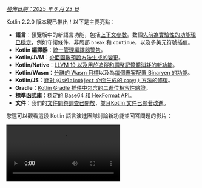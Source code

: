 [//]: # (title: Kotlin 2.2.0 的新功能)

_[發佈日期：2025 年 6 月 23 日](releases.md#release-details)_

Kotlin 2.2.0 版本現已推出！以下是主要亮點：

*   **語言**：預覽版中的新語言功能，包括[上下文參數](#preview-of-context-parameters)。數個[先前為實驗性的功能現已穩定](#stable-features-guard-conditions-non-local-break-and-continue-and-multi-dollar-interpolation)，例如守衛條件、非局部 `break` 和 `continue`，以及多美元符號插值。
*   **Kotlin 編譯器**：[統一管理編譯器警告](#kotlin-compiler-unified-management-of-compiler-warnings)。
*   **Kotlin/JVM**：[介面函數預設方法生成的變更](#changes-to-default-method-generation-for-interface-functions)。
*   **Kotlin/Native**：[LLVM 19 以及用於追蹤和調整記憶體消耗的新功能](#kotlin-native)。
*   **Kotlin/Wasm**：[分離的 Wasm 目標](#build-infrastructure-for-wasm-target-separated-from-javascript-target)以及為[每個專案配置 Binaryen 的功能](#per-project-binaryen-configuration)。
*   **Kotlin/JS**：[針對 `@JsPlainObject` 介面生成的 `copy()` 方法的修復](#fix-for-copy-in-jsplainobject-interfaces)。
*   **Gradle**：[Kotlin Gradle 插件中包含的二進位相容性驗證](#binary-compatibility-validation-included-in-kotlin-gradle-plugin)。
*   **標準函式庫**：[穩定的 Base64 和 HexFormat API](#stable-base64-encoding-and-decoding)。
*   **文件**：我們的[文件問卷調查已開放](https://surveys.jetbrains.com/s3/Kotlin-Docs-2025)，並且[Kotlin 文件已顯著改進](#documentation-updates)。

您還可以觀看這段 Kotlin 語言演進團隊討論新功能並回答問題的影片：

<video src="https://www.youtube.com/watch?v=jne3923lWtw" title="Kotlin 2.2.0 的新功能"/>

## IDE 支援

支援 2.2.0 的 Kotlin 插件已捆綁在最新版本的 IntelliJ IDEA 和 Android Studio 中。
您無需更新 IDE 中的 Kotlin 插件。
您只需在構建腳本中將 [Kotlin 版本](configure-build-for-eap.md#adjust-the-kotlin-version)變更為 2.2.0。

有關詳細資訊，請參閱[更新到新版本](releases.md#update-to-a-new-kotlin-version)。

## 語言

此版本將[守衛條件](#stable-features-guard-conditions-non-local-break-and-continue-and-multi-dollar-interpolation)、非局部 `break` 和 `continue`，以及多美元符號插值[晉升為穩定版](components-stability.md#stability-levels-explained)。此外，還以預覽版形式推出了多個功能，例如[上下文參數](#preview-of-context-parameters)和[上下文敏感解析](#preview-of-context-sensitive-resolution)。

### 上下文參數預覽
<primary-label ref="experimental-general"/> 

上下文參數允許函數和屬性宣告在周圍上下文中隱式可用的依賴。

使用上下文參數，您無需手動傳遞在多個函數呼叫集之間共享且很少變更的值，例如服務或依賴。

上下文參數取代了舊的實驗性功能，稱為上下文接收器。要從上下文接收器遷移到上下文參數，您可以使用 IntelliJ IDEA 中的輔助支援，如[部落格文章](https://blog.jetbrains.com/kotlin/2025/04/update-on-context-parameters/)中所述。

主要區別在於上下文參數不會作為接收器引入到函數主體中。因此，您需要使用上下文參數的名稱來存取其成員，這與上下文接收器不同，在上下文接收器中上下文是隱式可用的。

Kotlin 中的上下文參數在透過簡化依賴注入、改進 DSL 設計和作用域操作來管理依賴方面代表著顯著的改進。有關更多資訊，請參閱該功能的 [KEEP](https://github.com/Kotlin/KEEP/blob/context-parameters/proposals/context-parameters.md)。

#### 如何宣告上下文參數

您可以使用 `context` 關鍵字，後跟參數列表來宣告屬性和函數的上下文參數，每個參數的形式為 `name: Type`。以下是一個依賴 `UserService` 介面的範例：

```kotlin
// UserService 定義了上下文所需的依賴 
interface UserService {
    fun log(message: String)
    fun findUserById(id: Int): String
}

// 宣告帶有上下文參數的函數
context(users: UserService)
fun outputMessage(message: String) {
    // 使用來自上下文的 log
    users.log("Log: $message")
}

// 宣告帶有上下文參數的屬性
context(users: UserService)
val firstUser: String
    // 使用來自上下文的 findUserById    
    get() = users.findUserById(1)
```

您可以使用 `_` 作為上下文參數名稱。在這種情況下，參數的值可用於解析，但在區塊內部無法透過名稱存取：

```kotlin
// 使用 "_" 作為上下文參數名稱
context(_: UserService)
fun logWelcome() {
    // 從 UserService 找到合適的 log 函數
    outputMessage("Welcome!")
}
```

#### 如何啟用上下文參數

要在專案中啟用上下文參數，請在命令列中使用以下編譯器選項：

```Bash
-Xcontext-parameters
```

或者將其添加到 Gradle 構建檔案的 `compilerOptions {}` 區塊中：

```kotlin
// build.gradle.kts
kotlin {
    compilerOptions {
        freeCompilerArgs.add("-Xcontext-parameters")
    }
}
```

> 同時指定 `-Xcontext-receivers` 和 `-Xcontext-parameters` 編譯器選項會導致錯誤。
>
{style="warning"}

#### 留下您的回饋

此功能計劃在未來的 Kotlin 版本中穩定並改進。
我們感謝您在我們的問題追蹤器 [YouTrack](https://youtrack.jetbrains.com/issue/KT-10468/Context-Parameters-expanding-extension-receivers-to-work-with-scopes) 上提供回饋。

### 上下文敏感解析預覽
<primary-label ref="experimental-general"/> 

Kotlin 2.2.0 在預覽版中引入了上下文敏感解析的實作。

以前，即使可以從上下文中推斷型別，您也必須寫出列舉項目或密封類別成員的完整名稱。
例如：

```kotlin
enum class Problem {
    CONNECTION, AUTHENTICATION, DATABASE, UNKNOWN
}

fun message(problem: Problem): String = when (problem) {
    Problem.CONNECTION -> "connection"
    Problem.AUTHENTICATION -> "authentication"
    Problem.DATABASE -> "database"
    Problem.UNKNOWN -> "unknown"
}
```

現在，透過上下文敏感解析，您可以在已知預期型別的上下文中省略型別名稱：

```kotlin
enum class Problem {
    CONNECTION, AUTHENTICATION, DATABASE, UNKNOWN
}

// 根據已知問題類型解析列舉項目
fun message(problem: Problem): String = when (problem) {
    CONNECTION -> "connection"
    AUTHENTICATION -> "authentication"
    DATABASE -> "database"
    UNKNOWN -> "unknown"
}
```

編譯器使用此上下文型別資訊來解析正確的成員。此資訊除其他外，包括：

*   `when` 表達式的主體
*   顯式回傳型別
*   宣告的變數型別
*   型別檢查 (`is`) 和型別轉換 (`as`)
*   密封類別繼承結構的已知型別
*   參數的宣告型別

> 上下文敏感解析不適用於函數、帶有參數的屬性或帶有接收器的擴充屬性。
>
{style="note"}

要在專案中試用上下文敏感解析，請在命令列中使用以下編譯器選項：

```bash
-Xcontext-sensitive-resolution
```

或者將其添加到 Gradle 構建檔案的 `compilerOptions {}` 區塊中：

```kotlin
// build.gradle.kts
kotlin {
    compilerOptions {
        freeCompilerArgs.add("-Xcontext-sensitive-resolution")
    }
}
```

我們計劃在未來的 Kotlin 版本中穩定並改進此功能，並感謝您在我們的問題追蹤器 [YouTrack](https://youtrack.jetbrains.com/issue/KT-16768/Context-sensitive-resolution) 上提供回饋。

### 註解使用站點目標功能預覽
<primary-label ref="experimental-general"/>

Kotlin 2.2.0 引入了幾項功能，使處理註解使用站點目標更加方便。

#### 屬性的 `@all` 中繼目標
<primary-label ref="experimental-general"/>

Kotlin 允許您將註解附加到宣告的特定部分，稱為[使用站點目標](annotations.md#annotation-use-site-targets)。然而，單獨註解每個目標既複雜又容易出錯：

```kotlin
data class User(
    val username: String,

    @param:Email      // 建構子參數
    @field:Email      // 支援欄位
    @get:Email        // Getter 方法
    @property:Email   // Kotlin 屬性參照
    val email: String,
) {
    @field:Email
    @get:Email
    @property:Email
    val secondaryEmail: String? = null
}
```

為簡化此過程，Kotlin 為屬性引入了新的 `@all` 中繼目標。
此功能會告訴編譯器將註解應用於屬性的所有相關部分。當您使用它時，`@all` 會嘗試將註解應用於：

*   **`param`**：建構子參數，如果它在主建構子中宣告。

*   **`property`**：Kotlin 屬性本身。

*   **`field`**：支援欄位，如果它存在。

*   **`get`**：Getter 方法。

*   **`set_param`**：Setter 方法的參數，如果屬性定義為 `var`。

*   **`RECORD_COMPONENT`**：如果類別是 `@JvmRecord`，則註解會應用於 [Java 記錄組件](#improved-support-for-annotating-jvm-records)。此行為模擬了 Java 處理記錄組件上註解的方式。

編譯器只會將註解應用於給定屬性的目標。

在下面的範例中，`@Email` 註解應用於每個屬性的所有相關目標：

```kotlin
data class User(
    val username: String,

    // 將 @Email 應用於 param、property、field、
    // get 和 set_param (如果是 var)
    @all:Email val email: String,
) {
    // 將 @Email 應用於 property、field 和 getter 
    // (沒有 param，因為它不在建構子中)
    @all:Email val secondaryEmail: String? = null
}
```

您可以將 `@all` 中繼目標與任何屬性一起使用，無論是在主建構子內部還是外部。但是，您不能將 `@all` 中繼目標與[多個註解](https://kotlinlang.org/spec/syntax-and-grammar.html#grammar-rule-annotation)一起使用。

這項新功能簡化了語法、確保了一致性，並改善了與 Java 記錄的互通性。

要在專案中啟用 `@all` 中繼目標，請在命令列中使用以下編譯器選項：

```Bash
-Xannotation-target-all
```

或者將其添加到 Gradle 構建檔案的 `compilerOptions {}` 區塊中：

```kotlin
// build.gradle.kts
kotlin {
    compilerOptions {
        freeCompilerArgs.add("-Xannotation-target-all")
    }
}
```

此功能目前處於預覽階段。請向我們的問題追蹤器 [YouTrack](https://kotl.in/issue) 報告任何問題。
有關 `@all` 中繼目標的更多資訊，請閱讀此 [KEEP](https://github.com/Kotlin/KEEP/blob/master/proposals/annotation-target-in-properties.md) 提案。

#### 註解使用站點目標的新預設規則
<primary-label ref="experimental-general"/>

Kotlin 2.2.0 引入了新的預設規則，用於將註解傳播到參數、欄位和屬性。以前，註解預設僅應用於 `param`、`property` 或 `field` 之一，現在的預設行為更符合註解的預期。

如果有多個適用目標，則選擇一個或多個目標，如下所示：

*   如果建構子參數目標 (`param`) 適用，則使用它。
*   如果屬性目標 (`property`) 適用，則使用它。
*   如果欄位目標 (`field`) 適用而 `property` 不適用，則使用 `field`。

如果有多個目標，並且 `param`、`property` 或 `field` 都不適用，則註解會導致錯誤。

要啟用此功能，請將其添加到 Gradle 構建檔案的 `compilerOptions {}` 區塊中：

```kotlin
// build.gradle.kts
kotlin {
    compilerOptions {
        freeCompilerArgs.add("-Xannotation-default-target=param-property")
    }
}
```

或者使用編譯器的命令列參數：

```Bash
-Xannotation-default-target=param-property
```

如果您想使用舊行為，您可以：

*   在特定情況下，明確定義必要的目標，例如，使用 `@param:Annotation` 而不是 `@Annotation`。
*   對於整個專案，請在 Gradle 構建檔案中使用此旗標：

    ```kotlin
    // build.gradle.kts
    kotlin {
        compilerOptions {
            freeCompilerArgs.add("-Xannotation-default-target=first-only")
        }
    }
    ```

此功能目前處於預覽階段。請向我們的問題追蹤器 [YouTrack](https://kotl.in/issue) 報告任何問題。
有關註解使用站點目標的新預設規則的更多資訊，請閱讀此 [KEEP](https://github.com/Kotlin/KEEP/blob/master/proposals/annotation-target-in-properties.md) 提案。

### 支援巢狀型別別名
<primary-label ref="beta"/>

以前，您只能在 Kotlin 檔案的頂層宣告[型別別名](type-aliases.md)。這意味著即使是內部或領域特定型別別名也必須存在於使用它們的類別之外。

從 2.2.0 開始，您可以在其他宣告內部定義型別別名，只要它們不捕獲其外部類別的型別參數：

```kotlin
class Dijkstra {
    typealias VisitedNodes = Set<Node>

    private fun step(visited: VisitedNodes, ...) = ...
}
```

巢狀型別別名有一些額外的限制，例如無法提及型別參數。請查閱[文件](type-aliases.md#nested-type-aliases)以瞭解完整的規則集。

巢狀型別別名透過改善封裝、減少套件層級的雜亂並簡化內部實作，實現了更清晰、更易於維護的程式碼。

#### 如何啟用巢狀型別別名

要在專案中啟用巢狀型別別名，請在命令列中使用以下編譯器選項：

```bash
-Xnested-type-aliases
```

或者將其添加到 Gradle 構建檔案的 `compilerOptions {}` 區塊中：

```kotlin
// build.gradle.kts
kotlin {
    compilerOptions {
        freeCompilerArgs.add("-Xnested-type-aliases")
    }
}
```

#### 分享您的回饋

巢狀型別別名目前處於 [Beta](components-stability.md#stability-levels-explained) 階段。請向我們的問題追蹤器 [YouTrack](https://kotl.in/issue) 報告任何問題。有關此功能的更多資訊，請閱讀此 [KEEP](https://github.com/Kotlin/KEEP/blob/master/proposals/nested-typealias.md) 提案。

### 穩定版功能：守衛條件、非局部 `break` 和 `continue`，以及多美元符號插值

在 Kotlin 2.1.0 中，以預覽版形式引入了幾項新的語言功能。
我們很高興地宣佈，以下語言功能在此版本中已[穩定](components-stability.md#stability-levels-explained)：

*   [帶有主體的 `when` 表達式中的守衛條件](whatsnew21.md#guard-conditions-in-when-with-a-subject)
*   [非局部 `break` 和 `continue`](whatsnew21.md#non-local-break-and-continue)
*   [多美元符號插值：改進字串字面值中 `$` 的處理](whatsnew21.md#multi-dollar-string-interpolation)

[查看 Kotlin 語言設計功能和提案的完整列表](kotlin-language-features-and-proposals.md)。

## Kotlin 編譯器：統一管理編譯器警告
<primary-label ref="experimental-general"/>

Kotlin 2.2.0 引入了一個新的編譯器選項 `-Xwarning-level`。它旨在提供一種統一的方式來管理 Kotlin 專案中的編譯器警告。

以前，您只能應用一般的模組範圍規則，例如使用 `-nowarn` 禁用所有警告，使用 `-Werror` 將所有警告變為編譯錯誤，或使用 `-Wextra` 啟用額外編譯器檢查。針對特定警告進行調整的唯一選項是 `-Xsuppress-warning` 選項。

透過新解決方案，您可以覆寫一般規則並以一致的方式排除特定診斷。

### 如何應用

新的編譯器選項具有以下語法：

```bash
-Xwarning-level=DIAGNOSTIC_NAME:(error|warning|disabled)
```

*   `error`：將指定的警告提升為錯誤。
*   `warning`：發出警告並預設啟用。
*   `disabled`：完全抑制模組範圍內指定的警告。

請記住，您只能使用新的編譯器選項配置**警告**的嚴重性層級。

### 用例

透過新解決方案，您可以透過將一般規則與特定規則結合，更好地微調專案中的警告報告。
選擇您的用例：

#### 抑制警告

| 指令                                              | 描述                                           |
|---------------------------------------------------|------------------------------------------------|
| [`-nowarn`](compiler-reference.md#nowarn)         | 在編譯期間抑制所有警告。                       |
| `-Xwarning-level=DIAGNOSTIC_NAME:disabled`        | 僅抑制指定的警告。                             |
| `-nowarn -Xwarning-level=DIAGNOSTIC_NAME:warning` | 抑制所有警告，除了指定的警告。                 |

#### 將警告提升為錯誤

| 指令                                              | 描述                                                     |
|---------------------------------------------------|----------------------------------------------------------|
| [`-Werror`](compiler-reference.md#werror)         | 將所有警告提升為編譯錯誤。                               |
| `-Xwarning-level=DIAGNOSTIC_NAME:error`           | 僅將指定警告提升為錯誤。                                 |
| `-Werror -Xwarning-level=DIAGNOSTIC_NAME:warning` | 將所有警告提升為錯誤，除了指定的警告。                   |

#### 啟用額外編譯器警告

| 指令                                                | 描述                                                                                                   |
|-----------------------------------------------------|--------------------------------------------------------------------------------------------------------|
| [`-Wextra`](compiler-reference.md#wextra)           | 啟用所有額外的宣告、表達式和型別編譯器檢查，如果為 true 則會發出警告。                                 |
| `-Xwarning-level=DIAGNOSTIC_NAME:warning`           | 僅啟用指定額外的編譯器檢查。                                                                           |
| `-Wextra -Xwarning-level=DIAGNOSTIC_NAME:disabled`  | 啟用所有額外的檢查，除了指定的檢查。                                                                   |

#### 警告列表

如果您有很多要從一般規則中排除的警告，您可以透過 [`@argfile`](compiler-reference.md#argfile) 將它們列在單獨的檔案中。

### 留下回饋

新的編譯器選項仍處於 [實驗性](components-stability.md#stability-levels-explained) 階段。請向我們的問題追蹤器 [YouTrack](https://kotl.in/issue) 報告任何問題。

## Kotlin/JVM

Kotlin 2.2.0 為 JVM 帶來了許多更新。編譯器現在支援 Java 24 位元組碼，並引入了介面函數預設方法生成的變更。此版本還簡化了在 Kotlin 元資料中處理註解，改進了 Java 與內聯值類別的互通性，並包含了對註解 JVM 記錄的更好支援。

### 介面函數預設方法生成的變更

從 Kotlin 2.2.0 開始，除非另行配置，否則介面中宣告的函數將被編譯為 JVM 預設方法。
此變更會影響 Kotlin 介面函數及其實作如何被編譯為位元組碼。

此行為由新的穩定編譯器選項 `-jvm-default` 控制，該選項取代了已棄用的 `-Xjvm-default` 選項。

您可以使用以下值控制 `-jvm-default` 選項的行為：

*   `enable` (預設)：在介面中生成預設實作，並在子類別和 `DefaultImpls` 類別中包含橋接函數。使用此模式可以保持與舊版 Kotlin 的二進位相容性。
*   `no-compatibility`：僅在介面中生成預設實作。此模式跳過相容性橋接和 `DefaultImpls` 類別，使其適用於新程式碼。
*   `disable`：禁用介面中的預設實作。僅生成橋接函數和 `DefaultImpls` 類別，符合 Kotlin 2.2.0 之前的行為。

要配置 `-jvm-default` 編譯器選項，請在 Gradle Kotlin DSL 中設定 `jvmDefault` 屬性：

```kotlin
// build.gradle.kts
kotlin {
    compilerOptions {
        jvmDefault = JvmDefaultMode.NO_COMPATIBILITY
    }
}
```

### 支援讀寫 Kotlin 元資料中的註解
<primary-label ref="experimental-general"/>

以前，您必須使用反射或位元組碼分析從編譯的 JVM 類別檔案中讀取註解，並根據簽名手動將它們與元資料項目匹配。
此過程容易出錯，特別是對於重載函數。

現在，在 Kotlin 2.2.0 中，[](metadata-jvm.md) 引入了對讀取儲存在 Kotlin 元資料中的註解的支援。

要使註解在您編譯檔案的元資料中可用，請添加以下編譯器選項：

```kotlin
-Xannotations-in-metadata
```

或者，將其添加到 Gradle 構建檔案的 `compilerOptions {}` 區塊中：

```kotlin
// build.gradle.kts
kotlin {
    compilerOptions {
        freeCompilerArgs.add("-Xannotations-in-metadata")
    }
}
```

啟用此選項後，Kotlin 編譯器會將註解與 JVM 位元組碼一起寫入元資料，使其可被 `kotlin-metadata-jvm` 函式庫存取。

該函式庫提供了以下 API 以存取註解：

*   `KmClass.annotations`
*   `KmFunction.annotations`
*   `KmProperty.annotations`
*   `KmConstructor.annotations`
*   `KmPropertyAccessorAttributes.annotations`
*   `KmValueParameter.annotations`
*   `KmFunction.extensionReceiverAnnotations`
*   `KmProperty.extensionReceiverAnnotations`
*   `KmProperty.backingFieldAnnotations`
*   `KmProperty.delegateFieldAnnotations`
*   `KmEnumEntry.annotations`

這些 API 都是 [實驗性](components-stability.md#stability-levels-explained)的。
要啟用，請使用 `@OptIn(ExperimentalAnnotationsInMetadata::class)` 註解。

以下是從 Kotlin 元資料讀取註解的範例：

```kotlin
@file:OptIn(ExperimentalAnnotationsInMetadata::class)

import kotlin.metadata.ExperimentalAnnotationsInMetadata
import kotlin.metadata.jvm.KotlinClassMetadata

annotation class Label(val value: String)

@Label("Message class")
class Message

fun main() {
    val metadata = Message::class.java.getAnnotation(Metadata::class.java)
    val kmClass = (KotlinClassMetadata.readStrict(metadata) as KotlinClassMetadata.Class).kmClass
    println(kmClass.annotations)
    // 輸出：[@Label(value = StringValue("Message class"))]
}
```

> 如果您在專案中使用 `kotlin-metadata-jvm` 函式庫，我們建議測試和更新您的程式碼以支援註解。
> 否則，當元資料中的註解在未來的 Kotlin 版本中[預設啟用](https://youtrack.jetbrains.com/issue/KT-75736)時，您的專案可能會
> 產生無效或不完整的元資料。
>
> 如果您遇到任何問題，請在我們的[問題追蹤器](https://youtrack.jetbrains.com/issue/KT-31857)中報告。
>
{style="warning"}

### 改進 Java 與內聯值類別的互通性
<primary-label ref="experimental-general"/>

Kotlin 2.2.0 引入了一個新的實驗性註解：[`@JvmExposeBoxed`](https://kotlinlang.org/api/core/kotlin-stdlib/kotlin.jvm/-jvm-expose-boxed/)。此註解使從 Java 使用[內聯值類別](inline-classes.md)變得更容易。

預設情況下，Kotlin 編譯內聯值類別以使用**解裝箱表示**，這些表示性能更高，但從 Java 使用通常很困難甚至不可能。例如：

```kotlin
@JvmInline value class PositiveInt(val number: Int) {
    init { require(number >= 0) }
}
```

在這種情況下，因為該類別是解裝箱的，所以 Java 沒有可呼叫的建構子。Java 也無法觸發 `init` 區塊以確保 `number` 是正數。

當您使用 `@JvmExposeBoxed` 註解類別時，Kotlin 會生成一個公共建構子，Java 可以直接呼叫該建構子，確保 `init` 區塊也運行。

您可以將 `@JvmExposeBoxed` 註解應用於類別、建構子或函數層級，以對公開給 Java 的內容進行細粒度控制。

例如，在以下程式碼中，擴充函數 `.timesTwoBoxed()` **不**可從 Java 存取：

```kotlin
@JvmInline
value class MyInt(val value: Int)

fun MyInt.timesTwoBoxed(): MyInt = MyInt(this.value * 2)
```

為了能夠建立 `MyInt` 類別的實例並從 Java 程式碼呼叫 `.timesTwoBoxed()` 函數，請將 `@JvmExposeBoxed` 註解添加到類別和函數中：

```kotlin
@JvmExposeBoxed
@JvmInline
value class MyInt(val value: Int)

@JvmExposeBoxed
fun MyInt.timesTwoBoxed(): MyInt = MyInt(this.value * 2)
```

透過這些註解，Kotlin 編譯器會為 `MyInt` 類別生成一個 Java 可存取的建構子。它還會為使用值類別裝箱形式的擴充函數生成一個重載。因此，以下 Java 程式碼將成功運行：

```java
MyInt input = new MyInt(5);
MyInt output = ExampleKt.timesTwoBoxed(input);
```

如果您不想註解要公開的內聯值類別的每個部分，您可以有效地將註解應用於整個模組。要將此行為應用於模組，請使用 `-Xjvm-expose-boxed` 選項編譯它。使用此選項編譯的效果與模組中的每個宣告都帶有 `@JvmExposeBoxed` 註解相同。

此新註解不改變 Kotlin 在內部編譯或使用值類別的方式，並且所有現有編譯程式碼仍然有效。它只是添加了新功能以改進 Java 互通性。使用值類別的 Kotlin 程式碼的性能不受影響。

`@JvmExposeBoxed` 註解對於函式庫作者非常有用，他們希望公開成員函數的裝箱變體並接收裝箱回傳型別。它消除了在內聯值類別（高效但僅限 Kotlin）和資料類別（Java 相容但始終裝箱）之間進行選擇的需要。

有關 `@JvmExposedBoxed` 註解的工作原理及其解決的問題的更詳細解釋，請參閱此 [KEEP](https://github.com/Kotlin/KEEP/blob/jvm-expose-boxed/proposals/jvm-expose-boxed.md) 提案。

### 改進對註解 JVM 記錄的支援

Kotlin 自 Kotlin 1.5.0 起就支援 [JVM 記錄](jvm-records.md)。現在，Kotlin 2.2.0 改進了 Kotlin 如何處理記錄組件上的註解，特別是關於 Java 的 [`RECORD_COMPONENT`](https://docs.oracle.com/en/java/javase/17/docs/api/java.base/java/lang/annotation/ElementType.html#RECORD_COMPONENT) 目標。

首先，如果您想使用 `RECORD_COMPONENT` 作為註解目標，您需要手動為 Kotlin (`@Target`) 和 Java 添加註解。這是因為 Kotlin 的 `@Target` 註解不支援 `RECORD_COMPONENT`。例如：

```kotlin
@Target(AnnotationTarget.CLASS, AnnotationTarget.PROPERTY)
@java.lang.annotation.Target(ElementType.CLASS, ElementType.RECORD_COMPONENT)
annotation class exampleClass
```

手動維護這兩個列表容易出錯，因此 Kotlin 2.2.0 引入了一個編譯器警告，如果 Kotlin 和 Java 目標不匹配。例如，如果您在 Java 目標列表中省略 `ElementType.CLASS`，編譯器會報告：

```
Incompatible annotation targets: Java target 'CLASS' missing, corresponding to Kotlin targets 'CLASS'.
```

其次，Kotlin 在記錄中傳播註解的行為與 Java 不同。在 Java 中，記錄組件上的註解會自動應用於支援欄位、getter 和建構子參數。Kotlin 預設不這樣做，但您現在可以使用 [`@all:` 使用站點目標](#all-meta-target-for-properties)來複製此行為。

例如：

```kotlin
@JvmRecord
data class Person(val name: String, @all:Positive val age: Int)
```

當您將 `@JvmRecord` 與 `@all:` 一起使用時，Kotlin 現在：

*   將註解傳播到屬性、支援欄位、建構子參數和 getter。
*   如果註解支援 Java 的 `RECORD_COMPONENT`，也會將註解應用於記錄組件。

## Kotlin/Native

從 2.2.0 開始，Kotlin/Native 使用 LLVM 19。此版本還帶來了幾項實驗性功能，旨在追蹤和調整記憶體消耗。

### 按物件記憶體分配
<primary-label ref="experimental-opt-in"/>

Kotlin/Native 的[記憶體分配器](https://github.com/JetBrains/kotlin/blob/master/kotlin-native/runtime/src/alloc/custom/README.md)現在可以按物件預留記憶體。在某些情況下，這可能幫助您滿足嚴格的記憶體限制或減少應用程式啟動時的記憶體消耗。

新功能旨在取代 `-Xallocator=std` 編譯器選項，該選項啟用系統記憶體分配器而非預設分配器。現在，您無需切換記憶體分配器即可禁用緩衝（分配分頁）。

此功能目前為 [實驗性](components-stability.md#stability-levels-explained)。
要啟用它，請在 `gradle.properties` 檔案中設定以下選項：

```none
kotlin.native.binary.pagedAllocator=false
```

請向我們的問題追蹤器 [YouTrack](https://kotl.in/issue) 報告任何問題。

### 支援執行時的 Latin-1 編碼字串
<primary-label ref="experimental-opt-in"/>

Kotlin 現在支援 Latin-1 編碼字串，類似於 [JVM](https://openjdk.org/jeps/254)。這應該有助於減少應用程式的二進位檔案大小並調整記憶體消耗。

預設情況下，Kotlin 中的字串使用 UTF-16 編碼儲存，其中每個字元由兩個位元組表示。在某些情況下，這會導致字串在二進位檔案中佔用的空間是原始碼的兩倍，並且從簡單的 ASCII 檔案讀取資料可能需要兩倍於將檔案儲存在磁碟上的記憶體。

相對地，[Latin-1 (ISO 8859-1)](https://en.wikipedia.org/wiki/ISO/IEC_8859-1) 編碼僅用一個位元組表示前 256 個 Unicode 字元。啟用 Latin-1 支援後，只要所有字元都在其範圍內，字串就會以 Latin-1 編碼儲存。否則，將使用預設的 UTF-16 編碼。

#### 如何啟用 Latin-1 支援

此功能目前為 [實驗性](components-stability.md#stability-levels-explained)。
要啟用它，請在 `gradle.properties` 檔案中設定以下選項：

```none
kotlin.native.binary.latin1Strings=true
```
#### 已知問題

只要該功能處於實驗性階段，cinterop 擴充函數 [`String.pin`](https://kotlinlang.org/api/core/kotlin-stdlib/kotlinx.cinterop/pin.html)、[`String.usePinned`](https://kotlinlang.org/api/core/kotlin-stdlib/kotlinx.cinterop/use-pinned.html) 和 [`String.refTo`](https://kotlinlang.org/api/core/kotlin-stdlib/kotlinx.cinterop/ref-to.html) 的效率會降低。每次呼叫它們都可能觸發自動字串轉換為 UTF-16。

Kotlin 團隊非常感謝 Google 的同事，特別是 [Sonya Valchuk](https://github.com/pyos) 實作此功能。

有關 Kotlin 中記憶體消耗的更多資訊，請參閱[文件](native-memory-manager.md#memory-consumption)。

### 改進對 Apple 平台上記憶體消耗的追蹤

從 Kotlin 2.2.0 開始，Kotlin 程式碼分配的記憶體現已標記。這可以幫助您在 Apple 平台上偵錯記憶體問題。

當檢查應用程式的高記憶體使用量時，您現在可以識別 Kotlin 程式碼保留了多少記憶體。Kotlin 的部分用識別碼標記，可以透過 Xcode Instruments 中的 VM Tracker 等工具進行追蹤。

此功能預設啟用，但僅在滿足以下**所有**條件時，才在 Kotlin/Native 預設記憶體分配器中可用：

*   **標記啟用**。記憶體應使用有效識別碼標記。Apple 建議數字介於 240 到 255 之間；預設值為 246。

    如果您設定 `kotlin.native.binary.mmapTag=0` Gradle 屬性，則標記將被禁用。

*   **使用 mmap 分配**。分配器應使用 `mmap` 系統呼叫將檔案映射到記憶體中。

    如果您設定 `kotlin.native.binary.disableMmap=true` Gradle 屬性，則預設分配器將使用 `malloc` 而不是 `mmap`。

*   **分頁啟用**。應啟用分配分頁（緩衝）。

    如果您設定 [`kotlin.native.binary.pagedAllocator=false`](#per-object-memory-allocation) Gradle 屬性，則記憶體將改為按物件預留。

有關 Kotlin 中記憶體消耗的更多資訊，請參閱[文件](native-memory-manager.md#memory-consumption)。

### LLVM 從 16 更新到 19

在 Kotlin 2.2.0 中，我們將 LLVM 從版本 16 更新到 19。
新版本包括性能改進、錯誤修復和安全更新。

此更新不應影響您的程式碼，但如果您遇到任何問題，請向我們的[問題追蹤器](http://kotl.in/issue)報告。

### Windows 7 目標已棄用

從 Kotlin 2.2.0 開始，最低支援的 Windows 版本已從 Windows 7 提升到 Windows 10。由於 Microsoft 已於 2025 年 1 月終止對 Windows 7 的支援，我們也決定棄用此舊版目標。

有關更多資訊，請參閱[](native-target-support.md)。

## Kotlin/Wasm

在此版本中，[Wasm 目標的構建基礎設施與 JavaScript 目標分離](#build-infrastructure-for-wasm-target-separated-from-javascript-target)。此外，您現在可以[按專案配置 Binaryen 工具](#per-project-binaryen-configuration)。

### Wasm 目標的構建基礎設施與 JavaScript 目標分離

以前，`wasmJs` 目標與 `js` 目標共享相同的基礎設施。因此，兩個目標都託管在相同目錄 (`build/js`) 中，並使用相同的 NPM 任務和配置。

現在，`wasmJs` 目標擁有獨立於 `js` 目標的基礎設施。這允許 Wasm 任務和型別與 JavaScript 任務和型別不同，實現獨立配置。

此外，Wasm 相關的專案檔案和 NPM 依賴現在儲存在單獨的 `build/wasm` 目錄中。

已為 Wasm 引入了新的 NPM 相關任務，而現有的 JavaScript 任務現在僅專用於 JavaScript：

| **Wasm 任務**          | **JavaScript 任務**  |
|------------------------|----------------------|
| `kotlinWasmNpmInstall` | `kotlinNpmInstall`   |
| `wasmRootPackageJson`  | `rootPackageJson`    |

同樣，也添加了新的 Wasm 特定宣告：

| **Wasm 宣告**       | **JavaScript 宣告** |
|---------------------|---------------------|
| `WasmNodeJsRootPlugin`    | `NodeJsRootPlugin`          |
| `WasmNodeJsPlugin`        | `NodeJsPlugin`              |
| `WasmYarnPlugin`          | `YarnPlugin`                |
| `WasmNodeJsRootExtension` | `NodeJsRootExtension`       |
| `WasmNodeJsEnvSpec`       | `NodeJsEnvSpec`             |
| `WasmYarnRootEnvSpec`     | `YarnRootEnvSpec`           |

您現在可以獨立於 JavaScript 目標使用 Wasm 目標，這簡化了配置過程。

此變更預設啟用，無需額外設定。

### 按專案配置 Binaryen

Binaryen 工具用於 Kotlin/Wasm [優化生產構建](whatsnew20.md#optimized-production-builds-by-default-using-binaryen)，以前在根專案中配置一次。

現在，您可以按專案或模組配置 Binaryen 工具。此變更符合 Gradle 的最佳實踐，並確保更好地支援[專案隔離](https://docs.gradle.org/current/userguide/isolated_projects.html)等功能，從而提高複雜構建中的構建性能和可靠性。

此外，您現在可以根據需要為不同的模組配置不同版本的 Binaryen。

此功能預設啟用。但是，如果您有 Binaryen 的自訂配置，您現在需要按專案應用它，而不是僅在根專案中。

## Kotlin/JS

此版本改進了 [`@JsPlainObject` 介面中的 `copy()` 函數](#fix-for-copy-in-jsplainobject-interfaces)、[帶有 `@JsModule` 註解檔案中的型別別名](#support-for-type-aliases-in-files-with-jsmodule-annotation)以及其他 Kotlin/JS 功能。

### 修復 `@JsPlainObject` 介面中的 `copy()`

Kotlin/JS 有一個實驗性插件，稱為 `js-plain-objects`，它為帶有 `@JsPlainObject` 註解的介面引入了一個 `copy()` 函數。您可以使用 `copy()` 函數來操作物件。

然而，`copy()` 的初始實作與繼承不相容，這導致 `@JsPlainObject` 介面擴展其他介面時出現問題。

為了避免對普通物件的限制，`copy()` 函數已從物件本身移動到其伴生物件：

```kotlin
@JsPlainObject
external interface User {
    val name: String
    val age: Int
}

fun main() {
    val user = User(name = "SomeUser", age = 21)
    // 此語法不再有效
    val copy = user.copy(age = 35)      
    // 這是正確的語法
    val copy = User.copy(user, age = 35)
}
```

此變更解決了繼承層次結構中的衝突並消除了歧義。
從 Kotlin 2.2.0 開始，它預設啟用。

### 支援帶有 `@JsModule` 註解檔案中的型別別名

以前，帶有 `@JsModule` 註解以從 JavaScript 模組匯入宣告的檔案僅限於外部宣告。這意味著您不能在此類檔案中宣告 `typealias`。

從 Kotlin 2.2.0 開始，您可以在標記為 `@JsModule` 的檔案中宣告型別別名：

```kotlin
@file:JsModule("somepackage")
package somepackage
typealias SomeClass = Any
```

此變更減少了 Kotlin/JS 互通性限制的一個方面，並且計劃在未來版本中進行更多改進。

支援帶有 `@JsModule` 檔案中的型別別名預設啟用。

### 支援多平台 `expect` 宣告中的 `@JsExport`

在 Kotlin 多平台專案中使用 [`expect/actual` 機制](https://www.jetbrains.com/help/kotlin-multiplatform-dev/multiplatform-expect-actual.html)時，無法將 `@JsExport` 註解用於通用程式碼中的 `expect` 宣告。

從此版本開始，您可以直接將 `@JsExport` 應用於 `expect` 宣告：

```kotlin
// commonMain

// 之前會產生錯誤，但現在可以正常運作 
@JsExport
expect class WindowManager {
    fun close()
}

@JsExport
fun acceptWindowManager(manager: WindowManager) {
    ...
}

// jsMain

@JsExport
actual class WindowManager {
    fun close() {
        window.close()
    }
}
```

您還必須在 JavaScript 來源集中用 `@JsExport` 註解對應的 `actual` 實作，並且它必須只使用可匯出型別。

此修復允許在 `commonMain` 中定義的共享程式碼正確匯出到 JavaScript。您現在可以將您的多平台程式碼公開給 JavaScript 消費者，而無需使用手動解決方案。

此變更預設啟用。

### 能夠將 `@JsExport` 與 `Promise<Unit>` 型別一起使用

以前，當您嘗試使用 `@JsExport` 註解匯出回傳 `Promise<Unit>` 型別的函數時，Kotlin 編譯器會產生錯誤。

雖然像 `Promise<Int>` 這樣的回傳型別可以正常運作，但使用 `Promise<Unit>` 會觸發「不可匯出型別」警告，即使它在 TypeScript 中正確映射到 `Promise<void>`。

此限制已被移除。現在，以下程式碼編譯時沒有錯誤：

```kotlin
// 之前運作正常
@JsExport
fun fooInt(): Promise<Int> = GlobalScope.promise {
    delay(100)
    return@promise 42
}

// 之前會產生錯誤，但現在可以正常運作
@JsExport
fun fooUnit(): Promise<Unit> = GlobalScope.promise {
    delay(100)
}
```

此變更移除了 Kotlin/JS 互通模型中不必要的限制。此修復預設啟用。

## Gradle

Kotlin 2.2.0 完全相容於 Gradle 7.6.3 至 8.14。您也可以使用最新發佈的 Gradle 版本。但是，請注意，這樣做可能會導致棄用警告，並且某些新的 Gradle 功能可能無法運作。

在此版本中，Kotlin Gradle 插件對其診斷功能進行了多項改進。它還引入了[二進位相容性驗證](#binary-compatibility-validation-included-in-kotlin-gradle-plugin)的實驗性整合，使函式庫開發更容易。

### 二進位相容性驗證包含在 Kotlin Gradle 插件中
<primary-label ref="experimental-general"/>

為了更輕鬆地檢查函式庫版本之間的二進位相容性，我們正在實驗性地將 [二進位相容性驗證器](https://github.com/Kotlin/binary-compatibility-validator) 的功能移入 Kotlin Gradle 插件 (KGP) 中。您可以在玩具專案中試用，但我們暫不建議在生產環境中使用。

原始的 [二進位相容性驗證器](https://github.com/Kotlin/binary-compatibility-validator) 將在此實驗階段繼續維護。

Kotlin 函式庫可以使用兩種二進位格式之一：JVM 類別檔案或 `klib`。由於這些格式不相容，KGP 會分別處理它們。

要啟用二進位相容性驗證功能集，請將以下內容添加到 `build.gradle.kts` 檔案中的 `kotlin{}` 區塊中：

```kotlin
// build.gradle.kts
kotlin {
    @OptIn(org.jetbrains.kotlin.gradle.dsl.abi.ExperimentalAbiValidation::class)
    abiValidation {
        // 使用 set() 函數以確保與舊版 Gradle 的相容性
        enabled.set(true)
    }
}
```

如果您的專案有多個模組需要檢查二進位相容性，請在每個模組中獨立配置此功能。每個模組都可以有自己的自訂配置。

啟用後，運行 `checkLegacyAbi` Gradle 任務以檢查二進位相容性問題。您可以在 IntelliJ IDEA 中或從專案目錄的命令列運行該任務：

```kotlin
./gradlew checkLegacyAbi
```

此任務會將當前程式碼的應用程式二進位介面 (ABI) 轉儲生成為 UTF-8 文字檔案。然後，該任務會將新轉儲與先前版本的轉儲進行比較。如果任務發現任何差異，它會將其報告為錯誤。審查錯誤後，如果您決定變更可接受，您可以透過運行 `updateLegacyAbi` Gradle 任務來更新參考 ABI 轉儲。

#### 過濾類別

此功能允許您在 ABI 轉儲中過濾類別。您可以透過名稱或部分名稱，或透過標記它們的註解（或註解名稱的部分）明確包含或排除類別。

例如，此範例排除了 `com.company` 套件中的所有類別：

```kotlin
// build.gradle.kts
kotlin {
    @OptIn(org.jetbrains.kotlin.gradle.dsl.abi.ExperimentalAbiValidation::class)
    abiValidation {
        filters.excluded.byNames.add("com.company.**")
    }
}
```

請查閱 [KGP API 參考](https://kotlinlang.org/api/kotlin-gradle-plugin/kotlin-gradle-plugin-api/org.jetbrains.kotlin.gradle.dsl.abi/) 以瞭解有關配置二進位相容性驗證器的更多資訊。

#### 多平台限制

在多平台專案中，如果您的主機不支援所有目標的交叉編譯，KGP 會嘗試透過檢查其他目標的 ABI 轉儲來推斷不支援目標的 ABI 變更。這種方法有助於避免如果您稍後切換到**可以**編譯所有目標的主機時出現錯誤的驗證失敗。

您可以更改此預設行為，使 KGP 不會推斷不支援目標的 ABI 變更，方法是將以下內容添加到您的 `build.gradle.kts` 檔案中：

```kotlin
// build.gradle.kts
kotlin {
    @OptIn(org.jetbrains.kotlin.gradle.dsl.abi.ExperimentalAbiValidation::class)
    abiValidation {
        klib {
            keepUnsupportedTargets = false
        }
    }
}
```

然而，如果您的專案中有不支援的目標，運行 `checkLegacyAbi` 任務會失敗，因為該任務無法建立 ABI 轉儲。如果檢查失敗比因從其他目標推斷的 ABI 變更而錯過不相容的變更更重要，則此行為可能是可取的。

### 支援 Kotlin Gradle 插件在控制台中豐富輸出

在 Kotlin 2.2.0 中，我們支援 Gradle 構建過程中控制台中的顏色和其他豐富輸出，使報告的診斷資訊更容易閱讀和理解。

豐富輸出在 Linux 和 macOS 支援的終端模擬器中可用，我們正在努力為 Windows 添加支援。

![Gradle console](gradle-console-rich-output.png){width=600}

此功能預設啟用，但如果您想覆寫它，請將以下 Gradle 屬性添加到您的 `gradle.properties` 檔案中：

```
org.gradle.console=plain
```

有關此屬性及其選項的更多資訊，請參閱 Gradle 文件中關於[自訂日誌格式](https://docs.gradle.org/current/userguide/command_line_interface.html#sec:command_line_customizing_log_format)的部分。

### 將 Problems API 整合到 KGP 診斷中

以前，Kotlin Gradle 插件 (KGP) 只能將警告和錯誤等診斷報告為純文字輸出到控制台或日誌中。

從 2.2.0 開始，KGP 引入了一種額外的報告機制：它現在使用 [Gradle 的 Problems API](https://docs.gradle.org/current/kotlin-dsl/gradle/org.gradle.api.problems/index.html)，這是一種標準化的方式，用於在構建過程中報告豐富、結構化的問題資訊。

現在，KGP 診斷更容易閱讀，並且在不同的介面中顯示更一致，例如 Gradle CLI 和 IntelliJ IDEA。

從 Gradle 8.6 或更高版本開始，此整合預設啟用。
由於 API 仍在發展中，請使用最新的 Gradle 版本以受益於最新的改進。

### KGP 與 `--warning-mode` 的相容性

Kotlin Gradle 插件 (KGP) 診斷報告問題時使用固定的嚴重性層級，這意味著 Gradle 的 [`--warning-mode` 命令列選項](https://docs.gradle.org/current/userguide/command_line_interface.html#sec:command_line_warnings) 對 KGP 顯示錯誤的方式沒有影響。

現在，KGP 診斷與 `--warning-mode` 選項相容，提供了更大的靈活性。例如，您可以將所有警告轉換為錯誤或完全禁用警告。

透過此變更，KGP 診斷會根據選定的警告模式調整輸出：

*   當您設定 `--warning-mode=fail` 時，`Severity.Warning` 的診斷現在會提升為 `Severity.Error`。
*   當您設定 `--warning-mode=none` 時，`Severity.Warning` 的診斷不會被記錄。

此行為從 2.2.0 開始預設啟用。

要忽略 `--warning-mode` 選項，請將以下 Gradle 屬性設定到您的 `gradle.properties` 檔案中：

```
kotlin.internal.diagnostics.ignoreWarningMode=true
```

## 新的實驗性構建工具 API
<primary-label ref="experimental-general"/>

您可以將 Kotlin 與各種構建系統一起使用，例如 Gradle、Maven、Amper 等。然而，將 Kotlin 整合到每個系統中以支援完整功能集，例如增量編譯以及與 Kotlin 編譯器插件、守護程序和 Kotlin 多平台的相容性，需要付出大量努力。

為簡化此過程，Kotlin 2.2.0 引入了一個新的實驗性構建工具 API (BTA)。BTA 是一個通用 API，作為構建系統和 Kotlin 編譯器生態系統之間的抽象層。透過這種方法，每個構建系統只需支援單一 BTA 入口點。

目前，BTA 僅支援 Kotlin/JVM。JetBrains 的 Kotlin 團隊已在 Kotlin Gradle 插件 (KGP) 和 `kotlin-maven-plugin` 中使用它。您可以透過這些插件試用 BTA，但 API 本身尚未準備好用於您自己的構建工具整合的一般使用。如果您對 BTA 提案感到好奇或想分享您的回饋，請參閱此 [KEEP](https://github.com/Kotlin/KEEP/issues/421) 提案。

要在以下情況下試用 BTA：

*   KGP，將以下屬性添加到您的 `gradle.properties` 檔案中：

```kotlin
kotlin.compiler.runViaBuildToolsApi=true
```   

*   Maven，您無需執行任何操作。它預設啟用。

BTA 目前對 Maven 插件沒有直接好處，但它為更快地交付新功能奠定了堅實基礎，例如[支援 Kotlin 守護程序](https://youtrack.jetbrains.com/issue/KT-77587/Maven-Introduce-Kotlin-daemon-support-and-make-it-enabled-by-default)和[增量編譯的穩定化](https://youtrack.jetbrains.com/issue/KT-77086/Stabilize-incremental-compilation-in-Maven)。

對於 KGP，使用 BTA 已經具有以下好處：

*   [改進「進程內」編譯器執行策略](#improved-in-process-compiler-execution-strategy)
*   [更靈活地從 Kotlin 配置不同編譯器版本](#flexibility-to-configure-different-compiler-versions-from-kotlin)

### 改進「進程內」編譯器執行策略

KGP 支援三種 [Kotlin 編譯器執行策略](gradle-compilation-and-caches.md#defining-kotlin-compiler-execution-strategy)。以前，「進程內」策略（在 Gradle 守護程序進程中執行編譯器）不支援增量編譯。

現在，使用 BTA，「進程內」策略**確實**支援增量編譯。要使用它，請將以下屬性添加到您的 `gradle.properties` 檔案中：

```kotlin
kotlin.compiler.execution.strategy=in-process
```

### 從 Kotlin 配置不同編譯器版本的靈活性

有時您可能希望在程式碼中使用較新的 Kotlin 編譯器版本，同時保持 KGP 為舊版本 — 例如，在嘗試新語言功能的同時處理構建腳本棄用。或者您可能想更新 KGP 的版本，但保留舊的 Kotlin 編譯器版本。

BTA 使這一切成為可能。以下是您如何在 `build.gradle.kts` 檔案中配置它：

```kotlin
// build.gradle.kts
import org.jetbrains.kotlin.buildtools.api.ExperimentalBuildToolsApi
import org.jetbrains.kotlin.gradle.ExperimentalKotlinGradlePluginApi

plugins { 
    kotlin("jvm") version "2.2.0"
}

group = "org.jetbrains.example"
version = "1.0-SNAPSHOT"

repositories { 
    mavenCentral()
}

kotlin { 
    jvmToolchain(8)
    @OptIn(ExperimentalBuildToolsApi::class, ExperimentalKotlinGradlePluginApi::class) 
    compilerVersion.set("2.1.21") // 與 2.2.0 不同的版本
}

```

BTA 支援配置 KGP 和 Kotlin 編譯器版本，可與前三個主要版本和一個後續主要版本一起使用。因此在 KGP 2.2.0 中，支援 Kotlin 編譯器版本 2.1.x、2.0.x 和 1.9.25。KGP 2.2.0 也與未來的 Kotlin 編譯器版本 2.2.x 和 2.3.x 相容。

然而，請記住，將不同編譯器版本與編譯器插件一起使用可能會導致 Kotlin 編譯器異常。Kotlin 團隊計劃在未來版本中解決這些問題。

透過這些插件試用 BTA，並在 [KGP](https://youtrack.jetbrains.com/issue/KT-56574) 和 [Maven 插件](https://youtrack.jetbrains.com/issue/KT-73012) 的專用 YouTrack 票證中向我們發送您的回饋。

## Kotlin 標準函式庫

在 Kotlin 2.2.0 中，[`Base64` API](https://kotlinlang.org/api/core/kotlin-stdlib/kotlin.io.encoding/-base64/) 和 [`HexFormat` API](https://kotlinlang.org/api/core/kotlin-stdlib/kotlin.text/-hex-format/) 現已[穩定](components-stability.md#stability-levels-explained)。

### 穩定的 Base64 編碼和解碼

Kotlin 1.8.20 引入了對 [Base64 編碼和解碼的實驗性支援](whatsnew1820.md#support-for-base64-encoding)。
在 Kotlin 2.2.0 中，[Base64 API](https://kotlinlang.org/api/core/kotlin-stdlib/kotlin.io.encoding/-base64/) 現已[穩定](components-stability.md#stability-levels-explained)，並包含四種編碼方案，其中此版本新增了 `Base64.Pem`：

*   [`Base64.Default`](https://kotlinlang.org/api/core/kotlin-stdlib/kotlin.io.encoding/-base64/-default/) 使用標準的 [Base64 編碼方案](https://www.rfc-editor.org/rfc/rfc4648#section-4)。

    > `Base64.Default` 是 `Base64` 類別的伴生物件。
    > 因此，您可以直接呼叫其函數，例如 `Base64.encode()` 和 `Base64.decode()`，而不是 `Base64.Default.encode()` 和 `Base64.Default.decode()`。
    >
    {style="tip"}

*   [`Base64.UrlSafe`](https://kotlinlang.org/api/core/kotlin-stdlib/kotlin.io.encoding/-base64/-default/-url-safe.html) 使用「[URL 和檔案安全](https://www.rfc-editor.org/rfc/rfc4648#section-5)」編碼方案。
*   [`Base64.Mime`](https://kotlinlang.org/api/core/kotlin-stdlib/kotlin.io.encoding/-base64/-default/-mime.html) 使用 [MIME](https://www.rfc-editor.org/rfc/rfc2045#section-6.8) 編碼方案，在編碼期間每 76 個字元插入一個行分隔符，並在解碼期間跳過非法字元。
*   `Base64.Pem` 像 `Base64.Mime` 一樣編碼資料，但將行長度限制為 64 個字元。

您可以使用 Base64 API 將二進位資料編碼為 Base64 字串，然後將其解碼回位元組。

以下是一個範例：

```kotlin
val foBytes = "fo".map { it.code.toByte() }.toByteArray()
Base64.Default.encode(foBytes) // "Zm8="
// 或者：
// Base64.encode(foBytes)

val foobarBytes = "foobar".map { it.code.toByte() }.toByteArray()
Base64.UrlSafe.encode(foobarBytes) // "Zm9vYmFy"

Base64.Default.decode("Zm8=") // foBytes
// 或者：
// Base64.decode("Zm8=")

Base64.UrlSafe.decode("Zm9vYmFy") // foobarBytes
```

在 JVM 上，使用 `.encodingWith()` 和 `.decodingWith()` 擴充函數對帶有輸入和輸出串流的 Base64 進行編碼和解碼：

```kotlin
import kotlin.io.encoding.*
import java.io.ByteArrayOutputStream

fun main() {
    val output = ByteArrayOutputStream()
    val base64Output = output.encodingWith(Base64.Default)

    base64Output.use { stream ->
        stream.write("Hello World!!".encodeToByteArray()) 
    }

    println(output.toString())
    // 輸出：SGVsbG8gV29ybGQhIQ==
}
```

### 使用 `HexFormat` API 穩定進行十六進位解析和格式化

在 [Kotlin 1.9.0](whatsnew19.md#new-hexformat-class-to-format-and-parse-hexadecimals) 中引入的 [`HexFormat` API](https://kotlinlang.org/api/core/kotlin-stdlib/kotlin.text/-hex-format/) 現已[穩定](components-stability.md#stability-levels-explained)。您可以使用它在數值和十六進位字串之間進行轉換。

例如：

```kotlin
fun main() {
    //sampleStart
    println(93.toHexString())
    //sampleEnd
}
```
{kotlin-runnable="true"}

有關更多資訊，請參閱[新的 HexFormat 類別，用於格式化和解析十六進位數](whatsnew19.md#new-hexformat-class-to-format-and-parse-hexadecimals)。

## Compose 編譯器

在此版本中，Compose 編譯器引入了對可組合函數參照的支援，並更改了幾個功能標誌的預設值。

### 支援 `@Composable` 函數參照

Compose 編譯器從 Kotlin 2.2.0 版本開始支援可組合函數參照的宣告和使用：

```kotlin
val content: @Composable (String) -> Unit = ::Text

@Composable fun App() {
    content("My App")
}
```

可組合函數參照在執行時的行為與可組合 lambda 物件略有不同。特別是，可組合 lambda 透過擴展 `ComposableLambda` 類別來實現對跳過更精細的控制。函數參照預計將實作 `KCallable` 介面，因此相同的優化不能應用於它們。

### `PausableComposition` 功能標誌預設啟用

從 Kotlin 2.2.0 開始，`PausableComposition` 功能標誌預設啟用。此標誌會調整 Compose 編譯器針對可重新啟動函數的輸出，允許執行時強制跳過行為，從而透過跳過每個函數來有效地暫停組合。這使得繁重的組合可以在幀之間分割，這將在未來的版本中用於預取。

要禁用此功能標誌，請將以下內容添加到您的 Gradle 配置中：

```kotlin
// build.gradle.kts
composeCompiler {
    featureFlag = setOf(ComposeFeatureFlag.PausableComposition.disabled())
}
```

### `OptimizeNonSkippingGroups` 功能標誌預設啟用

從 Kotlin 2.2.0 開始，`OptimizeNonSkippingGroups` 功能標誌預設啟用。此優化透過移除為非跳過可組合函數生成的組呼叫來改進執行時性能。它不應導致任何可觀察的行為變化。

如果您遇到任何問題，可以透過禁用此功能標誌來驗證此變更是否導致問題。請向 [Jetpack Compose 問題追蹤器](https://issuetracker.google.com/issues/new?component=610764&template=1424126) 報告任何問題。

要禁用 `OptimizeNonSkippingGroups` 標誌，請將以下內容添加到您的 Gradle 配置中：

```kotlin
composeCompiler {
    featureFlag = setOf(ComposeFeatureFlag.OptimizeNonSkippingGroups.disabled())
}
```

### 已棄用的功能標誌

`StrongSkipping` 和 `IntrinsicRemember` 功能標誌現已棄用，並將在未來版本中移除。如果您遇到任何導致您禁用這些功能標誌的問題，請向 [Jetpack Compose 問題追蹤器](https://issuetracker.google.com/issues/new?component=610764&template=1424126) 報告。

## 重大變更和棄用

本節重點介紹值得注意的重要重大變更和棄用。有關此版本中所有重大變更和棄用的完整概述，請參閱我們的[相容性指南](compatibility-guide-22.md)。

*   從 Kotlin 2.2.0 開始，對 [](ant.md) 構建系統的支援已棄用。Kotlin 對 Ant 的支援已很久沒有積極開發，並且由於其使用者群體相對較小，因此沒有進一步維護的計劃。

    我們計劃在 2.3.0 中移除 Ant 支援。然而，Kotlin 仍然開放[貢獻](contribute.md)。如果您有興趣成為 Ant 的外部維護者，請在 [此 YouTrack 問題](https://youtrack.jetbrains.com/issue/KT-75875/) 中留下評論並將可見性設定為「jetbrains-team」。

*   Kotlin 2.2.0 [將 Gradle 中 `kotlinOptions{}` 區塊的棄用等級提升為錯誤](compatibility-guide-22.md#deprecate-kotlinoptions-dsl)。請改用 `compilerOptions{}` 區塊。有關更新構建腳本的指南，請參閱[從 `kotlinOptions{}` 遷移到 `compilerOptions{}`](gradle-compiler-options.md#migrate-from-kotlinoptions-to-compileroptions)。
*   Kotlin 腳本仍然是 Kotlin 生態系統的重要組成部分，但我們專注於特定用例，例如自訂腳本編寫，以及 `gradle.kts` 和 `main.kts` 腳本，以提供更好的體驗。要瞭解更多資訊，請參閱我們更新的[部落格文章](https://blog.jetbrains.com/kotlin/2024/11/state-of-kotlin-scripting-2024/)。因此，Kotlin 2.2.0 棄用對以下內容的支援：

    *   REPL：要繼續透過 `kotlinc` 使用 REPL，請使用 `-Xrepl` 編譯器選項啟用。
    *   JSR-223：由於此 [JSR](https://jcp.org/en/jsr/detail?id=223) 處於**已撤銷**狀態，JSR-223 實作將繼續與語言版本 1.9 一起運作，但未來將不會遷移以使用 K2 編譯器。
    *   `KotlinScriptMojo` Maven 插件：我們沒有看到此插件足夠的關注。如果您繼續使用它，您將會看到編譯器警告。
*   
*   在 Kotlin 2.2.0 中，[`KotlinCompileTool`](https://kotlinlang.org/api/kotlin-gradle-plugin/kotlin-gradle-plugin-api/org.jetbrains.kotlin.gradle.tasks/-kotlin-compile-tool/#) 中的 [`setSource()`](https://kotlinlang.org/api/kotlin-gradle-plugin/kotlin-gradle-plugin-api/org.jetbrains.kotlin.gradle.tasks/-kotlin-compile-tool/set-source.html#) 函數現在[取代了已配置的來源而不是添加它們](compatibility-guide-22.md#correct-setsource-function-in-kotlincompiletool-to-replace-sources)。如果您想添加來源而不取代現有來源，請使用 [`source()`](https://kotlinlang.org/api/kotlin-gradle-plugin/kotlin-gradle-plugin-api/org.jetbrains.kotlin.gradle.tasks/-kotlin-compile-tool/source.html#) 函數。
*   `BaseKapt` 中 [`annotationProcessorOptionProviders`](https://kotlinlang.org/api/kotlin-gradle-plugin/kotlin-gradle-plugin-api/org.jetbrains.kotlin.gradle.tasks/-base-kapt/annotation-processor-option-providers.html#) 的型別已從 [`MutableList<Any>` 變更為 `MutableList<CommandLineArgumentProvider>`](compatibility-guide-22.md#deprecate-basekapt-annotationprocessoroptionproviders-property)。如果您的程式碼目前將列表作為單一元素添加，請使用 `addAll()` 函數而不是 `add()` 函數。
*   繼廢棄了用於舊版 Kotlin/JS 後端的死程式碼消除 (DCE) 工具之後，所有與 DCE 相關的 DSL 現已從 Kotlin Gradle 插件中移除：
    *   `org.jetbrains.kotlin.gradle.dsl.KotlinJsDce` 介面
    *   `org.jetbrains.kotlin.gradle.targets.js.dsl.KotlinJsBrowserDsl.dceTask(body: Action<KotlinJsDce>)` 函數
    *   `org.jetbrains.kotlin.gradle.dsl.KotlinJsDceCompilerToolOptions` 介面
    *   `org.jetbrains.kotlin.gradle.dsl.KotlinJsDceOptions` 介面

    目前的 [JS IR 編譯器](js-ir-compiler.md) 原生支援 DCE，而 [`@JsExport`](https://kotlinlang.org/api/latest/jvm/stdlib/kotlin.js/-js-export/) 註解允許指定在 DCE 期間保留哪些 Kotlin 函數和類別。

*   已棄用的 `kotlin-android-extensions` 插件已[在 Kotlin 2.2.0 中移除](compatibility-guide-22.md#deprecate-kotlin-android-extensions-plugin)。請改用 `kotlin-parcelize` 插件作為 `Parcelable` 實作生成器，並使用 Android Jetpack 的 [視圖綁定](https://developer.android.com/topic/libraries/view-binding) 作為合成視圖。
*   實驗性 `kotlinArtifacts` API 已[在 Kotlin 2.2.0 中棄用](compatibility-guide-22.md#deprecate-kotlinartifacts-api)。請使用 Kotlin Gradle 插件中可用的當前 DSL 來[構建最終原生二進位檔](https://www.jetbrains.com/help/kotlin-multiplatform-dev/multiplatform-build-native-binaries.html)。如果這不足以進行遷移，請在[此 YT 問題](https://youtrack.jetbrains.com/issue/KT-74953)中留下評論。
*   在 Kotlin 1.9.0 中棄用的 `KotlinCompilation.source` 現已[從 Kotlin Gradle 插件中移除](compatibility-guide-22.md#deprecate-kotlincompilation-source-api)。
*   實驗性通用化模式的參數已[在 Kotlin 2.2.0 中棄用](compatibility-guide-22.md#deprecate-commonization-parameters)。清除通用化快取以刪除無效的編譯構件。
*   已棄用的 `konanVersion` 屬性現已[從 `CInteropProcess` 任務中移除](compatibility-guide-22.md#deprecate-konanversion-in-cinteropprocess)。請改用 `CInteropProcess.kotlinNativeVersion`。
*   使用已棄用的 `destinationDir` 屬性現在將[導致錯誤](compatibility-guide-22.md#deprecate-destinationdir-in-cinteropprocess)。請改用 `CInteropProcess.destinationDirectory.set()`。

## 文件更新

此版本帶來了顯著的文件變更，包括將 Kotlin 多平台文件遷移到 [KMP 入口網站](https://www.jetbrains.com/help/kotlin-multiplatform-dev/get-started.html)。

此外，我們還啟動了一項文件問卷調查，創建了新的頁面和教學，並改進了現有的。

### Kotlin 的文件問卷調查

我們正在尋求真實回饋，以改進 Kotlin 文件。

此問卷調查大約需要 15 分鐘完成，您的意見將有助於塑造 Kotlin 文件的未來。

[在此處參與問卷調查](https://surveys.jetbrains.com/s3/Kotlin-Docs-2025)。

### 新增和改進的教學

*   [Kotlin 中級導覽](kotlin-tour-welcome.md) – 將您對 Kotlin 的理解提升到更高層次。了解何時使用擴充函數、介面、類別等。
*   [構建使用 Spring AI 的 Kotlin 應用程式](spring-ai-guide.md) – 了解如何創建一個使用 OpenAI 和向量資料庫回答問題的 Kotlin 應用程式。
*   [](jvm-create-project-with-spring-boot.md) – 了解如何使用 IntelliJ IDEA 的**新專案**精靈創建一個帶有 Gradle 的 Spring Boot 專案。
*   [映射 Kotlin 和 C 教學系列](mapping-primitive-data-types-from-c.md) – 了解不同型別和結構如何在 Kotlin 和 C 之間映射。
*   [使用 C 互通和 libcurl 創建應用程式](native-app-with-c-and-libcurl.md) – 創建一個簡單的 HTTP 客戶端，可以使用 libcurl C 函式庫原生運行。
*   [創建您的 Kotlin 多平台函式庫](https://www.jetbrains.com/help/kotlin-multiplatform-dev/create-kotlin-multiplatform-library.html) – 了解如何使用 IntelliJ IDEA 創建和發布多平台函式庫。
*   [使用 Ktor 和 Kotlin 多平台構建全棧應用程式](https://ktor.io/docs/full-stack-development-with-kotlin-multiplatform.html) – 此教學現在使用 IntelliJ IDEA 而不是 Fleet，以及 Material 3 和最新版本的 Ktor 和 Kotlin。
*   [管理 Compose 多平台應用程式中的本地資源環境](https://www.jetbrains.com/help/kotlin-multiplatform-dev/compose-resource-environment.html) – 了解如何管理應用程式的資源環境，例如應用程式內主題和語言。

### 新增和改進的頁面

*   [Kotlin for AI 概述](kotlin-ai-apps-development-overview.md) – 探索 Kotlin 在構建 AI 驅動應用程式方面的功能。
*   [Dokka 遷移指南](https://kotlinlang.org/docs/dokka-migration.html) – 了解如何遷移到 Dokka Gradle 插件的 v2。
*   [](metadata-jvm.md) – 探索有關讀取、修改和生成針對 JVM 編譯的 Kotlin 類別的元資料的指南。
*   [CocoaPods 整合](https://www.jetbrains.com/help/kotlin-multiplatform-dev/multiplatform-cocoapods-overview.html) – 透過教學和範例專案，了解如何設定環境、添加 Pod 依賴，或將 Kotlin 專案作為 CocoaPod 依賴使用。
*   為支援 iOS 穩定版，Compose 多平台新增頁面：
    *   特別是[導覽](https://www.jetbrains.com/help/kotlin-multiplatform-dev/compose-navigation.html)和[深度連結](https://www.jetbrains.com/help/kotlin-multiplatform-dev/compose-navigation-deep-links.html)。
    *   [在 Compose 中實作佈局](https://www.jetbrains.com/help/kotlin-multiplatform-dev/compose-layout.html)。
    *   [字串本地化](https://www.jetbrains.com/help/kotlin-multiplatform-dev/compose-localize-strings.html)以及其他 i18n 頁面，例如支援從右到左的語言。
*   [Compose 熱重載](https://www.jetbrains.com/help/kotlin-multiplatform-dev/compose-hot-reload.html) – 了解如何在桌面目標上使用 Compose 熱重載，以及如何將其添加到現有專案中。
*   [Exposed 遷移](https://www.jetbrains.com/help/exposed/migrations.html) – 了解 Exposed 提供的用於管理資料庫結構變更的工具。

## 如何更新到 Kotlin 2.2.0

Kotlin 插件作為捆綁插件分發在 IntelliJ IDEA 和 Android Studio 中。

要更新到新的 Kotlin 版本，請在您的構建腳本中將 [Kotlin 版本](releases.md#update-to-a-new-kotlin-version) 變更為 2.2.0。